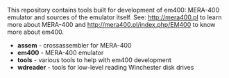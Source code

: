 This repository contains tools built for development of em400: MERA-400 emulator
and sources of the emulator itself. See: http://mera400.pl to learn more about MERA-400
and http://mera400.pl/index.php/EM400 to know more about em400.

* **assem** - crossassembler for MERA-400
* **em400** - MERA-400 emulator
* **tools** - various tools to help with em400 development
* **wdreader** - tools for low-level reading Winchester disk drives

